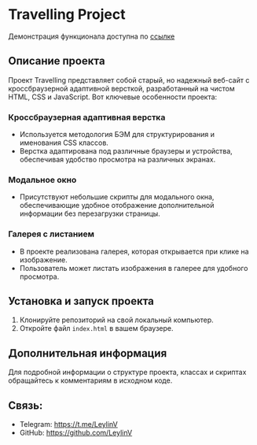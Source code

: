 # Travelling Project
Демонстрация функционала доступна по [ссылке]([https://travelling-dun.vercel.app])

## Описание проекта

Проект Travelling представляет собой старый, но надежный веб-сайт с кроссбраузерной адаптивной версткой, разработанный на чистом HTML, CSS и JavaScript. Вот ключевые особенности проекта:

### Кроссбраузерная адаптивная верстка

- Используется методология БЭМ для структурирования и именования CSS классов.
- Верстка адаптирована под различные браузеры и устройства, обеспечивая удобство просмотра на различных экранах.

### Модальное окно

- Присутствуют небольшие скрипты для модального окна, обеспечивающие удобное отображение дополнительной информации без перезагрузки страницы.

### Галерея с листанием

- В проекте реализована галерея, которая открывается при клике на изображение.
- Пользователь может листать изображения в галерее для удобного просмотра.

## Установка и запуск проекта

1. Клонируйте репозиторий на свой локальный компьютер.
2. Откройте файл `index.html` в вашем браузере.

## Дополнительная информация

Для подробной информации о структуре проекта, классах и скриптах обращайтесь к комментариям в исходном коде.

## Связь:

- Telegram: https://t.me/LeylinV
- GitHub: https://github.com/LeylinV
